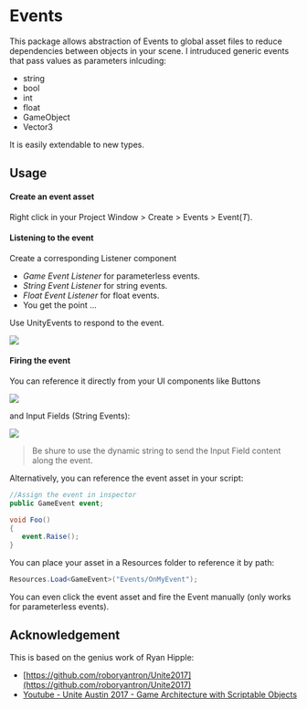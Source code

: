 # Events

This package allows abstraction of Events to global asset files to reduce dependencies between objects in your scene. I intruduced generic events that pass values as parameters inlcuding:

- string
- bool
- int
- float
- GameObject
- Vector3

It is easily extendable to new types.

## Usage

#### Create an event asset 
Right click in your Project Window > Create > Events > Event(*T*).

#### Listening to the event

Create a corresponding Listener component
+ *Game Event Listener* for parameterless events.
+ *String Event Listener* for string events.
+ *Float Event Listener* for float events.
+ You get the point ...

Use UnityEvents to respond to the event.

![](https://s18.postimg.org/gj2ckvc21/image.png)

#### Firing the event 

You can reference it directly from your UI components like Buttons

![](https://s18.postimg.org/e30j6t47d/image.png)

and Input Fields (String Events):

![](https://s18.postimg.org/td0edpx21/image.png)

> Be shure to use the dynamic string to send the Input Field content along the event. 

Alternatively, you can reference the event asset in your script:

``` cs
//Assign the event in inspector
public GameEvent event;

void Foo()
{
   event.Raise();
}
```

You can place your asset in a Resources folder to reference it by path:

``` cs
Resources.Load<GameEvent>("Events/OnMyEvent");
```

You can even click the event asset and fire the Event manually (only works for parameterless events).

## Acknowledgement

This is based on the genius work of Ryan Hipple:

- [https://github.com/roboryantron/Unite2017](https://github.com/roboryantron/Unite2017)
- [Youtube - Unite Austin 2017 - Game Architecture with Scriptable Objects](https://www.youtube.com/watch?v=raQ3iHhE_Kk&t=3244s)
